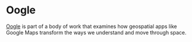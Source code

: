 # Oogle

[Oogle](https://jdeboi.com/Oogle/) is part of a body of work that examines how geospatial apps like Google Maps transform the ways we understand and move through space.
